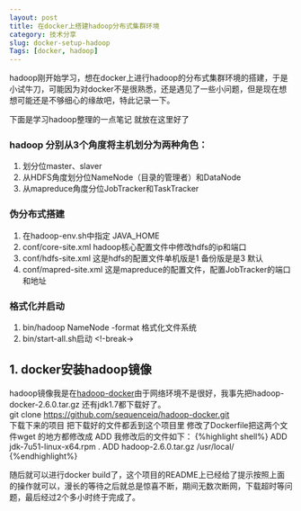 ```yaml
---
layout: post  
title: 在docker上搭建hadoop分布式集群环境
category: 技术分享  
slug: docker-setup-hadoop
Tags: [docker, hadoop]
---
```


hadoop刚开始学习，想在docker上进行hadoop的分布式集群环境的搭建，于是小试牛刀，可能因为对docker不是很熟悉，还是遇见了一些小问题，但是现在想想可能还是不够细心的缘故吧，特此记录一下。

下面是学习hadoop整理的一点笔记 就放在这里好了  
### hadoop 分别从3个角度将主机划分为两种角色：  
1. 划分位master、slaver  
2. 从HDFS角度划分位NameNode（目录的管理者）和DataNode  
3. 从mapreduce角度分位JobTracker和TaskTracker  

### 伪分布式搭建  
1. 在hadoop-env.sh中指定 JAVA_HOME  
2. conf/core-site.xml hadoop核心配置文件中修改hdfs的ip和端口  
3. conf/hdfs-site.xml 这是hdfs的配置文件单机版是1 备份版是是3 默认  
4. conf/mapred-site.xml 这是mapreduce的配置文件，配置JobTracker的端口和地址  

### 格式化并启动
1. bin/hadoop NameNode -format 格式化文件系统
2. bin/start-all.sh启动
<!-break->

## 1. docker安装hadoop镜像
hadoop镜像我是在[hadoop-docker](https://github.com/sequenceiq/hadoop-docker)由于网络环境不是很好，我事先把hadoop-docker-2.6.0.tar.gz 还有jdk1.7都下载好了。  
git clone https://github.com/sequenceiq/hadoop-docker.git  
下载下来的项目 把下载好的文件都丢到这个项目里 修改了Dockerfile把这两个文件wget 的地方都修改成 ADD 我修改后的文件如下：
{%highlight shell%}
ADD jdk-7u51-linux-x64.rpm .
ADD hadoop-2.6.0.tar.gz /usr/local/
{%endhighlight%}  
       
随后就可以进行docker build了，这个项目的README上已经给了提示按照上面的操作就可以，漫长的等待之后就总是惊喜不断，期间无数次断网，下载超时等问题，最后经过2个多小时终于完成了。

